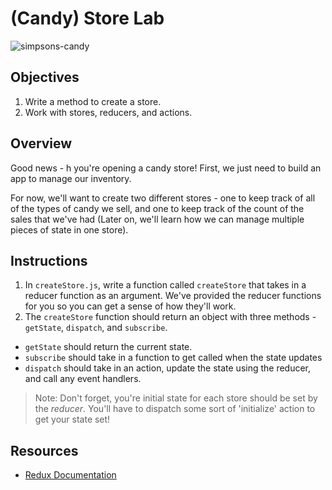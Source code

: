 # (Candy) Store Lab

![simpsons-candy](https://media.giphy.com/media/xT5LMwcxObBBA31D8c/giphy.gif)
## Objectives
1. Write a method to create a store.
2. Work with stores, reducers, and actions.

## Overview

Good news - h you're opening a candy store! First, we just need to build an app to manage our inventory.

For now, we'll want to create two different stores - one to keep track of all of the types of candy we sell, and one to keep track of the count of the sales that we've had (Later on, we'll learn how we can manage multiple pieces of state in one store).

## Instructions

1. In `createStore.js`, write a function called `createStore` that takes in a reducer function as an argument. We've provided the reducer functions for you so you can get a sense of how they'll work.
2. The `createStore` function should return an object with three methods - `getState`, `dispatch`, and `subscribe`.
  + `getState` should return the current state.
  + `subscribe` should take in a function to get called when the state updates
  + `dispatch` should take in an action, update the state using the reducer, and call any event handlers.

>Note: Don't forget, you're initial state for each store should be set by the _reducer_. You'll have to dispatch some sort of 'initialize' action to get your state set!

## Resources

- [Redux Documentation](http://redux.js.org/docs/basics/Store.html)
